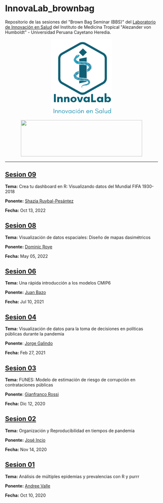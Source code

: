 # InnovaLab_brownbag

Repositorio de las sesiones del "Brown Bag Seminar (BBS)" del [Laboratorio de Innovación en Salud](https://www.innovalab.info/) del Instituto de Medicina Tropical "Alezander von Humboldt" - Universidad Peruana Cayetano Heredia.

<p align="center">
  <img src="./_figs/lis_logo.png" width="200" height="250">
</p>

<p align="center">
  <img src="./_figs/upch-imt-logo.jpg" width="400" height="120">
</p>

----

## [Sesion 09](https://github.com/shaziaruybal/dashboard-mundialFIFA)

**Tema:** Crea tu dashboard en R: Visualizando datos del Mundial FIFA 1930-2018

**Ponente:** [Shazia Ruybal-Pesántez](https://twitter.com/DrShaziaRuybal)

**Fecha:** Oct 13, 2022

## [Sesion 08](https://github.com/healthinnovation/LIS_brownbag/tree/master/BBS_08)

**Tema:** Visualización de datos espaciales: Diseño de mapas dasimétricos

**Ponente:** [Dominic Roye](https://twitter.com/dr_xeo)

**Fecha:** May 05, 2022

## [Sesion 06](https://github.com/healthinnovation/LIS_brownbag/tree/master/BBS_06)

**Tema:** Una rápida introducción a los modelos CMIP6

**Ponente:** [Juan Bazo](https://twitter.com/francho3)

**Fecha:** Jul 10, 2021

## [Sesion 04](https://github.com/JorgeGalindo/excessmortality/)

**Tema:** Visualización de datos para la toma de decisiones en políticas públicas durante la pandemia

**Ponente**: [Jorge Galindo](https://twitter.com/JorgeGalindo)

**Fecha:** Feb 27, 2021

## [Sesion 03](https://github.com/healthinnovation/LIS_brownbag/tree/master/BBS_03)

**Tema:** FUNES: Modelo de estimación de riesgo de corrupción en contrataciones públicas

**Ponente**: [Gianfranco Rossi](https://twitter.com/gjrossir)

**Fecha:** Dic 12, 2020

## [Sesion 02](https://github.com/healthinnovation/LIS_brownbag/tree/master/BBS_02)

**Tema:** Organización y Reproducibilidad en tiempos de pandemia

**Ponente:** [José Incio](https://twitter.com/jlincio)

**Fecha:** Nov 14, 2020

## [Sesion 01](https://github.com/healthinnovation/LIS_brownbag/tree/master/BBS_01)

**Tema:** Análisis de múltiples epidemias y prevalencias con R y purrr

**Ponente:** [Andree Valle](https://twitter.com/avallecam)

**Fecha:** Oct 10, 2020
